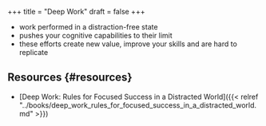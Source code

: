 +++
title = "Deep Work"
draft = false
+++

-   work performed in a distraction-free state
-   pushes your cognitive capabilities to their limit
-   these efforts create new value, improve your skills and are hard to replicate


## Resources {#resources}

-   [Deep Work: Rules for Focused Success in a Distracted World]({{< relref "../books/deep_work_rules_for_focused_success_in_a_distracted_world.md" >}})
